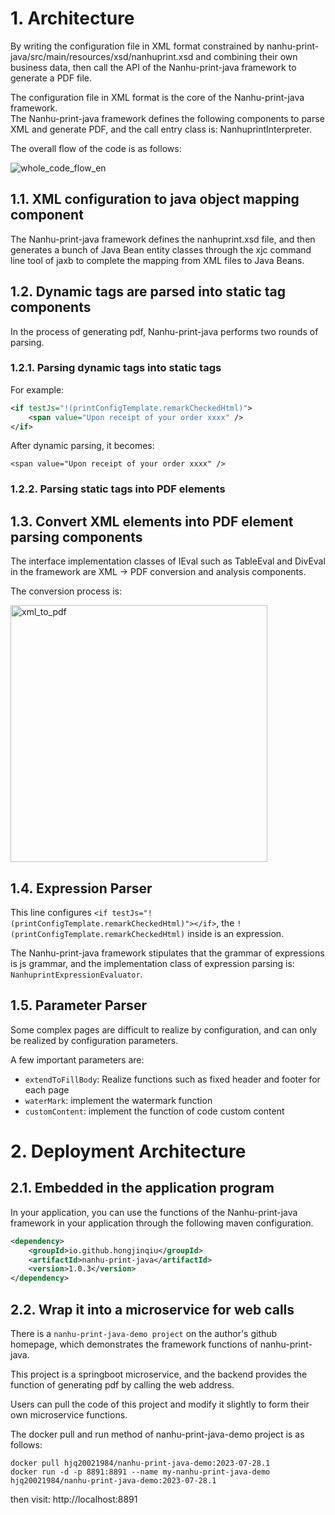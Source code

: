 # 1. Architecture
By writing the configuration file in XML format constrained by nanhu-print-java/src/main/resources/xsd/nanhuprint.xsd and combining their own business data,
then call the API of the Nanhu-print-java framework to generate a PDF file.

The configuration file in XML format is the core of the Nanhu-print-java framework.<br>
The Nanhu-print-java framework defines the following components to parse XML and generate PDF, and the call entry class is: NanhuprintInterpreter.<br>

The overall flow of the code is as follows:

![whole_code_flow_en](https://github.com/hongjinqiu/nanhu-print-java/assets/1661806/7a50f5f5-bc06-4af3-9877-9ff2082aded3)

 
## 1.1. XML configuration to java object mapping component
The Nanhu-print-java framework defines the nanhuprint.xsd file, and then generates a bunch of Java Bean entity classes through the xjc command line tool of jaxb to complete the mapping from XML files to Java Beans.

## 1.2. Dynamic tags are parsed into static tag components

In the process of generating pdf, Nanhu-print-java performs two rounds of parsing.

### 1.2.1. Parsing dynamic tags into static tags

For example:
```xml
<if testJs="!(printConfigTemplate.remarkCheckedHtml)">
    <span value="Upon receipt of your order xxxx" />
</if>
```

After dynamic parsing, it becomes:

`<span value="Upon receipt of your order xxxx" />`

### 1.2.2. Parsing static tags into PDF elements

## 1.3. Convert XML elements into PDF element parsing components
The interface implementation classes of IEval such as TableEval and DivEval in the framework are XML -> PDF conversion and analysis components.

The conversion process is:

<img width="411" alt="xml_to_pdf" src="https://github.com/hongjinqiu/nanhu-print-java/assets/1661806/11fc0bd0-f898-4ef4-81ae-4768b20ed92d">

## 1.4. Expression Parser
This line configures `<if testJs="!(printConfigTemplate.remarkCheckedHtml)"></if>`, the `!(printConfigTemplate.remarkCheckedHtml)` inside is an expression.

The Nanhu-print-java framework stipulates that the grammar of expressions is js grammar, and the implementation class of expression parsing is: `NanhuprintExpressionEvaluator`.

## 1.5. Parameter Parser

Some complex pages are difficult to realize by configuration, and can only be realized by configuration parameters.

A few important parameters are:

- `extendToFillBody`: Realize functions such as fixed header and footer for each page
- `waterMark`: implement the watermark function
- `customContent`: implement the function of code custom content

# 2. Deployment Architecture

## 2.1. Embedded in the application program

In your application, you can use the functions of the Nanhu-print-java framework in your application through the following maven configuration.

```xml
<dependency>
    <groupId>io.github.hongjinqiu</groupId>
    <artifactId>nanhu-print-java</artifactId>
    <version>1.0.3</version>
</dependency>
```

## 2.2. Wrap it into a microservice for web calls
There is a `nanhu-print-java-demo project` on the author's github homepage, which demonstrates the framework functions of nanhu-print-java.

This project is a springboot microservice, and the backend provides the function of generating pdf by calling the web address.

Users can pull the code of this project and modify it slightly to form their own microservice functions.

The docker pull and run method of nanhu-print-java-demo project is as follows:

```
docker pull hjq20021984/nanhu-print-java-demo:2023-07-28.1
docker run -d -p 8891:8891 --name my-nanhu-print-java-demo hjq20021984/nanhu-print-java-demo:2023-07-28.1
```

then visit: http://localhost:8891
